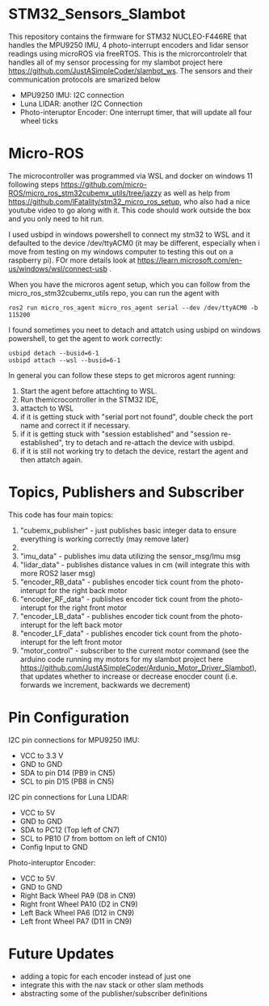 ﻿# STM32_Sensors_Slambot
This repository contains the firmware for STM32 NUCLEO-F446RE that handles the MPU9250 IMU, 4 photo-interrupt encoders and lidar sensor readings using microROS via freeRTOS. This is the microrcontrolelr that handles all of my sensor processing for my slambot project here https://github.com/JustASimpleCoder/slambot_ws. The sensors and their communication protocols are smarized below

- MPU9250 IMU: I2C connection 
- Luna LIDAR: another I2C Connection
- Photo-interuptor Encoder: One interrupt timer, that will update all four wheel ticks

# Micro-ROS

The microcontroller was programmed via WSL and docker on windows 11 following steps https://github.com/micro-ROS/micro_ros_stm32cubemx_utils/tree/jazzy as well as help from https://github.com/lFatality/stm32_micro_ros_setup, who also had a nice youtube video to go along with it. This code should work outside the box and you only need to hit run. 

I used usbipd in windows powershell to connect my stm32 to WSL and it defaulted to the device /dev/ttyACM0 (it may be different, especially when i move from testing on my windows computer to testing this out on a raspberry pi). FOr more details look at https://learn.microsoft.com/en-us/windows/wsl/connect-usb .

When you have the microros agent setup, which you can follow from the micro_ros_stm32cubemx_utils repo, you can run the agent with 

```
ros2 run micro_ros_agent micro_ros_agent serial --dev /dev/ttyACM0 -b 115200
```

I found sometimes you neet to detach and attatch using usbipd on windows powershell, to get the agent to work correctly: 

```
usbipd detach --busid=6-1
usbipd attach --wsl --busid=6-1
```

In general you can follow these steps to get microros agent running:
1. Start the agent before attachting to WSL.  
2. Run themicrocontroller in the STM32 IDE, 
3. attactch to WSL
4. if it is getting stuck with "serial port not found", double check the port name and correct it if necessary.
5. if it is getting stuck with "session established" and "session re-established", try to detach and re-attach the device with usbipd. 
6. if it is still not working try to detach the device, restart the agent and then attatch again. 


# Topics, Publishers and Subscriber
This code has four main topics: 
1. "cubemx_publisher" - just publishes basic integer data to ensure everything is working correctly (may remove later)
2.
3. "imu_data" - publishes imu data utilizing the sensor_msg/Imu msg
4. "lidar_data" - publishes distance values in cm (will integrate this with more ROS2 laser msg)
5. "encoder_RB_data" - publishes encoder tick count from the photo-interupt for the right back motor
6. "encoder_RF_data" - publishes encoder tick count from the photo-interupt for the right front motor
7. "encoder_LB_data" - publishes encoder tick count from the photo-interupt for the left back motor
8. "encoder_LF_data" - publishes encoder tick count from the photo-interupt for the left front motor
9. "motor_control" - subscriber to the current motor command (see the arduino code running my motors for my slambot project here https://github.com/JustASimpleCoder/Ardunio_Motor_Driver_Slambot), that updates whether to increase or decrease enocder count (i.e. forwards we increment, backwards we decrement)  

# Pin Configuration

I2C pin connections for MPU9250 IMU:
- VCC to 3.3 V
- GND to GND
- SDA to pin D14 (PB9 in CN5)
- SCL to pin D15 (PB8 in CN5)

I2C pin connections for Luna LIDAR: 
- VCC to 5V
- GND to GND
- SDA to PC12 (Top left of CN7) 
- SCL to PB10 (7 from bottom on left of CN10)
- Config Input to GND

Photo-interuptor Encoder: 
- VCC to 5V
- GND to GND
- Right Back Wheel PA9 (D8 in CN9)
- Right front Wheel PA10 (D2 in CN9)
- Left Back Wheel PA6 (D12 in CN9)
- Left front Wheel PA7 (D11 in CN9)


# Future Updates
- adding a topic for each encoder instead of just one
- integrate this with the nav stack or other slam methods
- abstracting some of the publisher/subscriber definitions
